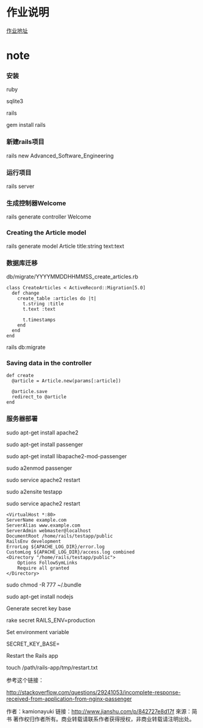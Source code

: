 # 作业说明
[作业地址](http://chenpei.science)
# note

### 安装
ruby

sqlite3

rails

gem install rails

### 新建rails项目
rails new Advanced_Software_Engineering

### 运行项目
rails server

### 生成控制器Welcome
rails generate controller Welcome


### Creating the Article model
rails generate model Article title:string text:text

### 数据库迁移
db/migrate/YYYYMMDDHHMMSS_create_articles.rb

	class CreateArticles < ActiveRecord::Migration[5.0]
	  def change
		create_table :articles do |t|
		  t.string :title
		  t.text :text
	 
		  t.timestamps
		end
	  end
	end

rails db:migrate

### Saving data in the controller

	def create
	  @article = Article.new(params[:article])
	 
	  @article.save
	  redirect_to @article
	end
	
### 服务器部署

sudo apt-get install apache2

sudo apt-get install passenger

sudo apt-get install libapache2-mod-passenger

sudo a2enmod passenger

sudo service apache2 restart

sudo a2ensite testapp

sudo service apache2 restart

	<VirtualHost *:80>
    ServerName example.com
    ServerAlias www.example.com
    ServerAdmin webmaster@localhost
    DocumentRoot /home/rails/testapp/public
    RailsEnv development
    ErrorLog ${APACHE_LOG_DIR}/error.log
    CustomLog ${APACHE_LOG_DIR}/access.log combined
    <Directory "/home/rails/testapp/public">
        Options FollowSymLinks
        Require all granted
    </Directory>
</VirtualHost>

sudo chmod -R 777 ~/.bundle

sudo apt-get install nodejs

Generate secret key base

rake secret RAILS_ENV=production

Set environment variable

SECRET_KEY_BASE=<the-secret-key-base>

Restart the Rails app

touch /path/rails-app/tmp/restart.txt

参考这个链接：

http://stackoverflow.com/questions/29241053/incomplete-response-received-from-application-from-nginx-passenger

作者：kamionayuki
链接：http://www.jianshu.com/p/842727e8d17f
來源：简书
著作权归作者所有。商业转载请联系作者获得授权，非商业转载请注明出处。